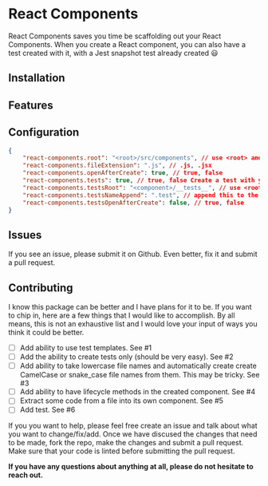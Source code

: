 # React Components
React Components saves you time be scaffolding out your React Components. When you create a React component, you can also have a test created with it, with a Jest snapshot test already created 😃 

## Installation


## Features

## Configuration
```JSON
{
	"react-components.root": "<root>/src/components", // use <root> and <component>. <root> is project root and <component> is the component's path
	"react-components.fileExtension": ".js", // .js, .jsx
	"react-components.openAfterCreate": true, // true, false
	"react-components.tests": true, // true, false Create a test with your component
	"react-components.testsRoot": "<component>/__tests__", // use <root> or <component> to give a path for the test location
	"react-components.testsNameAppend": ".test", // append this to the end of the file so it can be Component.test.js or component_test.js
	"react-components.testsOpenAfterCreate": false, // true, false
}
```

## Issues
If you see an issue, please submit it on Github. Even better, fix it and submit a pull request. 

## Contributing
I know this package can be better and I have plans for it to be. If you want to chip in, here are a few things that I would like to accomplish. By all means, this is not an exhaustive list and I would love your input of ways you think it could be better.

- [ ] Add ability to use test templates. See #1
- [ ] Add the ability to create tests only (should be very easy). See #2
- [ ] Add ability to take lowercase file names and automatically create create CamelCase or snake_case file names from them. This may be tricky. See #3
- [ ] Add ability to have lifecycle methods in the created component. See #4
- [ ] Extract some code from a file into its own component. See #5
- [ ] Add test. See #6

If you you want to help, please feel free create an issue and talk about what you want to change/fix/add. Once we have discused the changes that need to be made, fork the repo, make the changes and submit a pull request. Make sure that your code is linted before submitting the pull request.

**If you have any questions about anything at all, please do not hesitate to reach out.**

